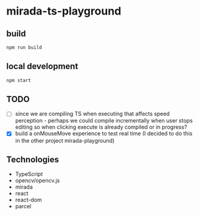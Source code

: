 # mirada-ts-playground
 
## build
```sh
npm run build
```

## local development
```sh
npm start
```
## TODO

- [ ] since we are compiling TS when executing that affects speed perception - perhaps we could compile incrementally when user stops editing so when clicking execute is already compiled or in progress?
- [x] build a onMouseMove experience to test real time (I decided to do this in the other project mirada-playground)

## Technologies

 * TypeScript
 * opencv/opencv.js
 * mirada
 * react
 * react-dom
 * parcel